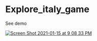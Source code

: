 # Explore_italy_game

See demo

[![Screen Shot 2021-01-15 at 9 08 33 PM](https://user-images.githubusercontent.com/24842890/104768178-e635ae80-5775-11eb-8a5b-5df3f485831a.png)](https://youtu.be/6jBofmP-m0k)
